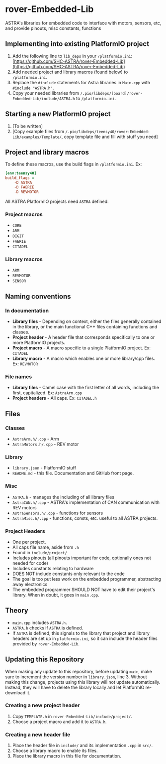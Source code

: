 # rover-Embedded-Lib

ASTRA's libraries for embedded code to interface with motors, sensors, etc, and provide pinouts, misc
constants, functions

## Implementing into existing PlatformIO project

 1. Add the following line to `lib_deps` in your `/platformio.ini`:
 [https://github.com/SHC-ASTRA/rover-Embedded-Lib](https://github.com/SHC-ASTRA/rover-Embedded-Lib)
 2. Add needed project and library macros (found below) to `/platformio.ini`.
 3. Replace the `#include` statements for Astra libraries in `Main.cpp` with `#include "ASTRA.h"`.
 4. Copy your needed libraries from `/.pio/libdeps/[board]/rover-Embedded-Lib/include/ASTRA.h` to `/platformio.ini`.

## Starting a new PlatformIO project

 1. [To be written]
 2. [Copy example files from `/.pio/libdeps/teensy40/rover-Embedded-Lib/examples/Template/`, copy template file and fill with stuff you need]

## Project and library macros

To define these macros, use the build flags in `/platformio.ini`. Ex:

```ini
[env:teensy40]
build_flags =
    -D ASTRA
    -D FAERIE
    -D REVMOTOR
```

All ASTRA PlatformIO projects need `ASTRA` defined.

### Project macros

- `CORE`
- `ARM`
- `DIGIT`
- `FAERIE`
- `CITADEL`

### Library macros

- `ARM`
- `REVMOTOR`
- `SENSOR`

## Naming conventions

### In documentation

- **Library files** - Depending on context, either the files generally contained in the library,
or the main functional C++ files containing functions and classes.
- **Project header** - A header file that corresponds specifically to one or more PlatformIO projects.
- **Project macro** - A macro specific to a single PlatformIO project. Ex: `CITADEL`
- **Library macro** - A macro which enables one or more library/cpp files. Ex: `REVMOTOR`

### File names

- **Library files** - Camel case with the first letter of all words, including the first, capitalized. Ex: `AstraArm.cpp`
- **Project headers** - All caps. Ex: `CITADEL.h`

## Files

### Classes

- `AstraArm.h/.cpp` - Arm
- `AstraMotors.h/.cpp` - REV motor

### Library

- `library.json` - PlatformIO stuff
- `README.md` - this file. Documentation and GitHub front page.

### Misc

- `ASTRA.h` - manages the including of all library files
- `AstraCAN.h/.cpp` - ASTRA's implementation of CAN communication with REV motors
- `AstraSensors.h/.cpp` - functions for sensors
- `AstraMisc.h/.cpp` - functions, consts, etc. useful to all ASTRA projects.

### Project Headers

- One per project.
- All caps file name, aside from `.h`
- Found in `include/project/`
- Includes pinouts (all pinouts important for code, optionally ones not needed for code)
- Includes constants relating to hardware
- DOES NOT include constants only relevant to the code
- The goal is too put less work on the embedded programmer, abstracting away electronics
- The embedded programmer SHOULD NOT have to edit their project's library. When in doubt, it goes in `main.cpp`.

## Theory

- `main.cpp` includes `ASTRA.h`.
- `ASTRA.h` checks if `ASTRA` is defined.
- If `ASTRA` is defined, this signals to the library that project and library headers are set up in `platformio.ini`,
so it can include the header files provided by `rover-Embedded-Lib`.

## Updating this Repository

When making any update to this repository, before updating `main`, make sure to increment the version number in `library.json`, line 3.
Without making this change, projects using this library will not update automatically. Instead, they will have to delete the library
locally and let PlatformIO re-download it.

### Creating a new project header

 1. Copy `TEMPLATE.h` in `rover-Embedded-Lib/include/project/`.
 2. Choose a project macro and add it to `ASTRA.h`.

### Creating a new header file

 1. Place the header file in `include/` and its implementation `.cpp` in `src/`.
 2. Choose a library macro to enable its files.
 3. Place the library macro in this file for documentation.
